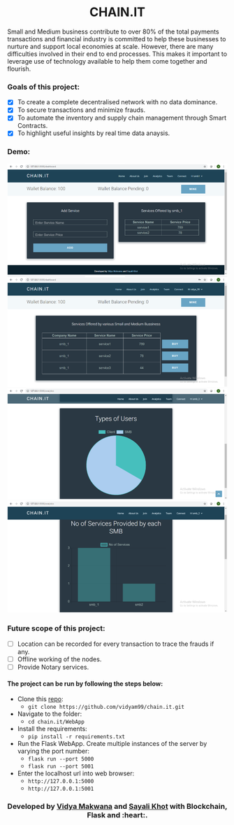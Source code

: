 
<h1 align="center">CHAIN.IT</h1>

Small and Medium business contribute to over 80% of the total payments transactions and financial industry is committed to help these businesses to nurture and support local economies at scale. However, there are many difficulties involved in their end to end processes. This makes it important to leverage use of technology available to help them come together and flourish.

### Goals of this project:

* [x] To create a complete decentralised network with no data dominance.
* [x] To secure transactions and minimize frauds.
* [x] To automate the inventory and supply chain management through Smart Contracts.
* [x] To highlight useful insights by real time data anaysis.

### Demo:

<div align="center">

<img src="./Images/1.png"/>
<img src="./Images/2.png"/>
<img src="./Images/3.png"/>
<img src="./Images/4.png"/>
</div>

### Future scope of this project:

* [ ] Location can be recorded for every transaction to trace the frauds if any.
* [ ] Offline working of the nodes.
* [ ] Provide Notary services.

#### The project can be run by following the steps below:
* Clone this [repo](https://github.com/vidyam99/chain.it):
	* `git clone https://github.com/vidyam99/chain.it.git`
* Navigate to the folder:
  * `cd chain.it/WebApp`
* Install the requirements:
  * `pip install -r requirements.txt`
* Run the Flask WebApp. Create multiple instances of the server by varying the port number:
  * `flask run --port 5000`
  * `flask run --port 5001`
* Enter the localhost url into web browser:
  * `http://127.0.0.1:5000`
  * `http://127.0.0.1:5001`

<h3 align="center"><b>Developed by <a href="https://github.com/vidyam99">Vidya Makwana</a> and <a href="https://github.com/sayali-khot">Sayali Khot</a> with Blockchain, Flask and :heart:.</b></h1>
